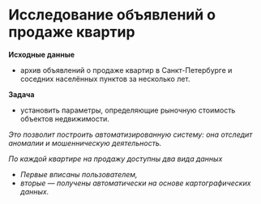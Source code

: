 # Исследование объявлений о продаже квартир

**Исходные данные**
- архив объявлений о продаже квартир в Санкт-Петербурге и соседних населённых пунктов за несколько лет.


**Задача**
- установить параметры, определяющие рыночную стоимость объектов недвижимости.

*Это позволит построить автоматизированную систему: она отследит аномалии и мошенническую деятельность.*

*По каждой квартире на продажу доступны два вида данных*
- *Первые вписаны пользователем,*
- *вторые — получены автоматически на основе картографических данных.*

